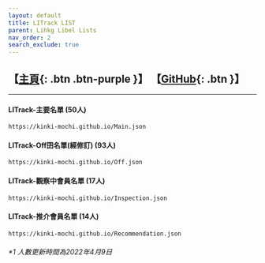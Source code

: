 ```yaml
---
layout: default
title: LITrack LIST
parent: Lihkg Libel Lists
nav_order: 2
search_exclude: true
---
```


## 【[主頁](https://tiny.cc/LITrack_GS){: .btn .btn-purple }】 【[GitHub](https://github.com/Kinki-Mochi/Kinki-Mochi.github.io){: .btn }】

---

#### LITrack-主要名單 (50人)
```
https://kinki-mochi.github.io/Main.json
```

#### LITrack-Off囝名單(經修訂) (93人)
```
https://kinki-mochi.github.io/Off.json
```

#### LITrack-觀察中會員名單 (17人)
```
https://kinki-mochi.github.io/Inspection.json
```

#### LITrack-推介會員名單 (14人)
```
https://kinki-mochi.github.io/Recommendation.json
```

###### *1 人數更新時間為2022年4月9日
